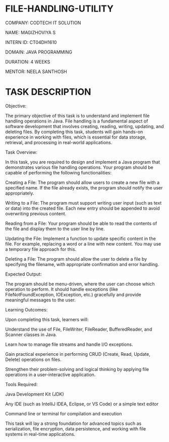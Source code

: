 # FILE-HANDLING-UTILITY
COMPANY: CODTECH IT SOLUTION

NAME: MAGIZHOVIYA S

INTERN ID: CT04DH1610

DOMAIN: JAVA PROGRAMMING

DURATION: 4 WEEKS

MENTOR: NEELA SANTHOSH

# TASK DESCRIPTION
Objective:

The primary objective of this task is to understand and implement file handling operations in Java. File handling is a fundamental aspect of software development that involves creating, reading, writing, updating, and deleting files. By completing this task, students will gain hands-on experience in working with files, which is essential for data storage, retrieval, and processing in real-world applications.

Task Overview:

In this task, you are required to design and implement a Java program that demonstrates various file handling operations. Your program should be capable of performing the following functionalities:

Creating a File:
The program should allow users to create a new file with a specified name. If the file already exists, the program should notify the user appropriately.

Writing to a File:
The program must support writing user input (such as text or data) into the created file. Each new entry should be appended to avoid overwriting previous content.

Reading from a File:
Your program should be able to read the contents of the file and display them to the user line by line.

Updating the File:
Implement a function to update specific content in the file. For example, replacing a word or a line with new content. You may use a temporary file approach for this.

Deleting a File:
The program should allow the user to delete a file by specifying the filename, with appropriate confirmation and error handling.

Expected Output:

The program should be menu-driven, where the user can choose which operation to perform. It should handle exceptions (like FileNotFoundException, IOException, etc.) gracefully and provide meaningful messages to the user.

Learning Outcomes:

Upon completing this task, learners will:

Understand the use of File, FileWriter, FileReader, BufferedReader, and Scanner classes in Java.

Learn how to manage file streams and handle I/O exceptions.

Gain practical experience in performing CRUD (Create, Read, Update, Delete) operations on files.

Strengthen their problem-solving and logical thinking by applying file operations in a user-interactive application.

Tools Required:

Java Development Kit (JDK)

Any IDE (such as IntelliJ IDEA, Eclipse, or VS Code) or a simple text editor

Command line or terminal for compilation and execution

This task will lay a strong foundation for advanced topics such as serialization, file encryption, data persistence, and working with file systems in real-time applications.
